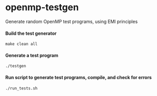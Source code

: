 # openmp-testgen
Generate random OpenMP test programs, using EMI principles

#### Build the test generator
`make clean all`

#### Generate a test program
`./testgen`

#### Run script to generate test programs, compile, and check for errors
`./run_tests.sh`
